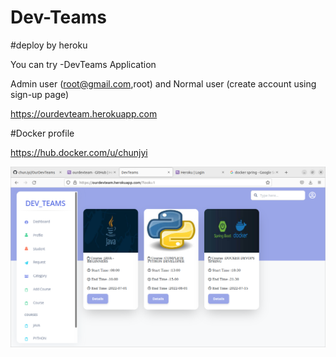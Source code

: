 # Dev-Teams
#deploy by heroku

You can try -DevTeams Application 

Admin user (root@gmail.com,root) and Normal user (create account using sign-up page)

https://ourdevteam.herokuapp.com

#Docker profile

https://hub.docker.com/u/chunjyi


![This is an image](https://github.com/chunJyi/Dev-Teams/blob/main/Screenshot%20from%202022-08-08%2012-31-19.png)
